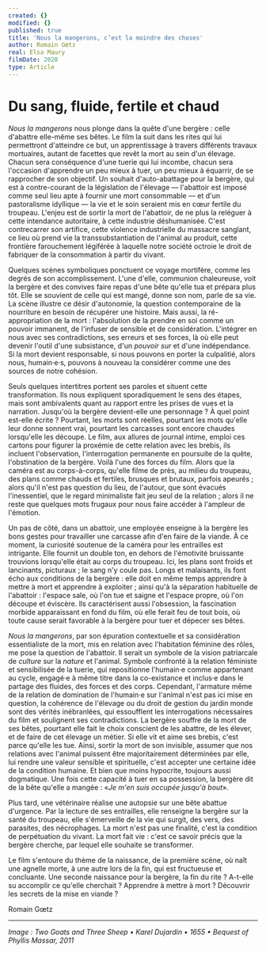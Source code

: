 ```yaml
---
created: {}
modified: {}
published: true
title: 'Nous la mangerons, c’est la moindre des choses'
author: Romain Gœtz
real: Elsa Maury
filmDate: 2020
type: Article
---
```

<!--![](nous-la-mangerons3.jpg)-->

# Du sang, fluide, fertile et chaud

*Nous la mangerons* nous plonge dans la quête d'une bergère : celle d'abattre elle-même ses bêtes. Le film la suit dans les rites qui lui permettront d'atteindre ce but, un apprentissage à travers différents travaux mortuaires, autant de facettes que revêt la mort au sein d'un élevage. Chacun sera conséquence d'une tuerie qui lui incombe, chacun sera l'occasion d'apprendre un peu mieux à tuer, un peu mieux à équarrir, de se rapprocher de son objectif. Un souhait d'auto-abattage pour la bergère, qui est à contre-courant de la législation de l'élevage — l'abattoir est imposé comme seul lieu apte à fournir une mort consommable — et d'un pastoralisme idyllique — la vie et le soin seraient mis en cœur fertile du troupeau. L'enjeu est de sortir la mort de l'abattoir, de ne plus la reléguer à cette intendance autoritaire, à cette industrie déshumanisée. C'est contrecarrer son artifice, cette violence industrielle du massacre sanglant, ce lieu où prend vie la transsubstantiation de l'animal au produit, cette frontière farouchement légiférée à laquelle notre société octroie le droit de fabriquer de la consommation à partir du vivant.
 
Quelques scènes symboliques ponctuent ce voyage mortifère, comme les degrés de son accomplissement. L'une d'elle, communion chaleureuse, voit la bergère et des convives faire repas d'une bête qu'elle tua et prépara plus tôt. Elle se souvient de celle qui est mangé, donne son nom, parle de sa vie. La scène illustre ce désir d'autonomie, la question contemporaine de la nourriture en besoin de récupérer une histoire. Mais aussi, la ré-appropriation de la mort : l'absolution de la prendre en soi comme un pouvoir immanent, de l'infuser de sensible et de considération. L'intégrer en nous avec ses contradictions, ses erreurs et ses forces, là où elle peut devenir l'outil d'une subsistance, d'un *pouvoir sur* et d'une indépendance. Si la mort devient responsable, si nous pouvons en porter la culpalitié, alors nous, humain·e·s, pouvons à nouveau la considérer comme une des sources de notre cohésion.

Seuls quelques intertitres portent ses paroles et situent cette transformation. Ils nous expliquent sporadiquement le sens des étapes, mais sont ambivalents quant au rapport entre les prises de vues et la narration. Jusqu'où la bergère devient-elle une personnage ? À quel point est-elle écrite ? Pourtant, les morts sont réelles, pourtant les mots qu'elle leur donne sonnent vrai, pourtant les carcasses sont encore chaudes lorsqu'elle les découpe. Le film, aux allures de journal intime, emploi ces cartons pour figurer la proxémie de cette relation avec les brebis, ils incluent l'observation, l'interrogation permanente en poursuite de la quête, l'obstination de la bergère. Voilà l'une des forces du film. Alors que la caméra est au corps-à-corps, qu'elle filme de près, au milieu du troupeau, des plans comme chauds et fertiles, brusques et brutaux, parfois apeurés ; alors qu'il n'est pas question du lieu, de l'autour, que sont évacués l'inessentiel, que le regard minimaliste fait jeu seul de la relation ; alors il ne reste que quelques mots frugaux pour nous faire accéder à l'ampleur de l'émotion.

Un pas de côté, dans un abattoir, une employée enseigne à la bergère les bons gestes pour travailler une carcasse afin d'en faire de la viande. À ce moment, la curiosité soutenue de la caméra pour les entrailles est intrigante. Elle fournit un double ton, en dehors de l'émotivité bruissante trouvions lorsqu'elle était au corps du troupeau. Ici, les plans sont froids et lancinants, picturaux ; le sang n'y coule pas. Longs et malaisants, ils font écho aux conditions de la bergère : elle doit en même temps apprendre à mettre à mort et apprendre à exploiter ; ainsi qu'à la séparation habituelle de l'abattoir : l'espace sale, où l'on tue et saigne et l'espace propre, où l'on découpe et éviscère. Ils caractérisent aussi l'obsession, la fascination morbide apparaissant en fond du film, où elle ferait feu de tout bois, où toute cause serait favorable à la bergère pour tuer et dépecer ses bêtes. 


*Nous la mangerons*, par son épuration contextuelle et sa considération essentialiste de la mort, mis en relation avec l'habitation féminine des rôles, me pose la question de l'abattoir. Il serait un symbole de la vision patriarcale de *culture* sur la *nature* et l'animal. Symbole confronté à la relation féministe et sensibilisée de la tuerie, qui repositionne l'humain·e comme appartenant au cycle, engagé·e à même titre dans la co-existance et inclus·e dans le partage des fluides, des forces et des corps. Cependant, l'armature même de la relation de domination de l'humain·e sur l'animal n'est pas ici mise en question, la cohérence de l'élevage ou du droit de gestion du jardin monde sont des vérités inébranlées, qui essoufflent les interrogations nécessaires du film et soulignent ses contradictions. La bergère souffre de la mort de ses bêtes, pourtant elle fait le choix conscient de les abattre, de les élever, et de faire de cet élevage un métier. Si elle vit et aime ses brebis, c'est parce qu'elle les tue. Ainsi, sortir la mort de son invisible, assumer que nos relations avec l'animal puissent être majoritairement déterminées par elle, lui rendre une valeur sensible et spirituelle, c'est accepter une certaine idée de la condition humaine. Et bien que moins hypocrite, toujours aussi dogmatique. Une fois cette capacité à tuer en sa possession, la bergère dit de la bête qu'elle a mangée : «*Je m'en suis occupée jusqu'à bout*».


Plus tard, une vétérinaire réalise une autopsie sur une bête abattue d'urgence. Par la lecture de ses entrailles, elle renseigne la bergère sur la santé du troupeau, elle s'émerveille de la vie qui surgit, des vers, des parasites, des nécrophages. La mort n'est pas une finalité, c'est la condition de perpétuation du vivant. La mort fait vie : c'est ce savoir précis que la bergère cherche, par lequel elle souhaite se transformer.

Le film s'entoure du thème de la naissance, de la première scène, où naît une agnelle morte, à une autre lors de la fin, qui est fructueuse et concluante. Une seconde naissance pour la bergère, la fin du rite ? A-t-elle su accomplir ce qu'elle cherchait ? Apprendre à mettre à mort ? Découvrir les secrets de la mise en viande ?




Romain Gœtz

----
<!--*Image : Leaf from a Beatus Manuscript: the Lamb at the Foot of the Cross, Flanked by Two Angels; The Calling of Saint John with the Enthroned Christ flanked by Angels and a Man Holding a Book • 1180 • Purchase, The Cloisters Collection, Rogers and Harris Brisbane Dick Funds, and Joseph Pulitzer Bequest, 1991*-->

<!-- *Image : Two Recumbent Sheep • Adriaen van de Velde • 1670 • Bequest of Phyllis Massar, 2011*-->

*Image : Two Goats and Three Sheep • Karel Dujardin • 1655 • Bequest of Phyllis Massar, 2011*

